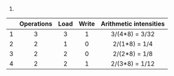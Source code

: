 1. 

|   | Operations | Load | Write | Arithmetic intensities |
|:-:|:----------:|:----:|:-----:|:----------------------:|
| 1 |      3     |   3  |   1   |     3/(4*8) = 3/32     |
| 2 |      2     |   1  |   0   |      2/(1*8) = 1/4     |
| 3 |      2     |   2  |   0   |      2/(2*8) = 1/8     |
| 4 |      2     |   2  |   1   |     2/(3*8) = 1/12     |
